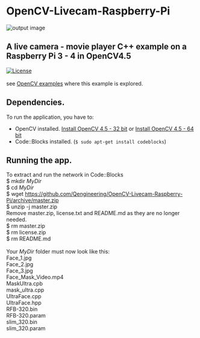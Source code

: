 # OpenCV-Livecam-Raspberry-Pi
![output image]( https://qengineering.eu/images/JamesOpenCV.jpg )
## A live camera - movie player C++ example on a Raspberry Pi 3 - 4 in OpenCV4.5 <br/> 
[![License](https://img.shields.io/badge/License-BSD%203--Clause-blue.svg)](https://opensource.org/licenses/BSD-3-Clause)<br/><br/>
see [OpenCV examples](https://qengineering.eu/opencv-c-examples-on-raspberry-pi.html) where this example is explored. 
## Dependencies.
To run the application, you have to:
- OpenCV installed. [Install OpenCV 4.5 - 32 bit](https://qengineering.eu/install-opencv-4.5-on-raspberry-pi-4.html) or [Install OpenCV 4.5 - 64 bit](https://qengineering.eu/install-opencv-4.5-on-raspberry-64-os.html) <br/>
- Code::Blocks installed. (```$ sudo apt-get install codeblocks```)
## Running the app.
To extract and run the network in Code::Blocks <br/>
$ mkdir *MyDir* <br/>
$ cd *MyDir* <br/>
$ wget https://github.com/Qengineering/OpenCV-Livecam-Raspberry-Pi/archive/master.zip <br/>
$ unzip -j master.zip <br/>
Remove master.zip, license.txt and README.md as they are no longer needed. <br/> 
$ rm master.zip <br/>
$ rm license.zip <br/>
$ rm README.md <br/> <br/>
Your *MyDir* folder must now look like this: <br/> 
Face_1.jpg <br/>
Face_2.jpg <br/>
Face_3.jpg <br/>
Face_Mask_Video.mp4 <br/>
MaskUltra.cpb <br/>
mask_ultra.cpp <br/>
UltraFace.cpp <br/>
UltraFace.hpp <br/>
RFB-320.bin <br/>
RFB-320.param <br/>
slim_320.bin <br/>
slim_320.param <br/>

